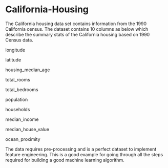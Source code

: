 # California-Housing
The California housing data set contains information from the 1990 California census. 
The dataset contains 10 columns as below which describe the summary stats of the California housing based on 1990 Census data.

longitude

latitude

housing_median_age

total_rooms

total_bedrooms

population

households

median_income

median_house_value

ocean_proximity


The data requires pre-processing and is a perfect dataset to implement feature engineering. This is a good example for going through all the steps required for building a good machine learning algorithm.

